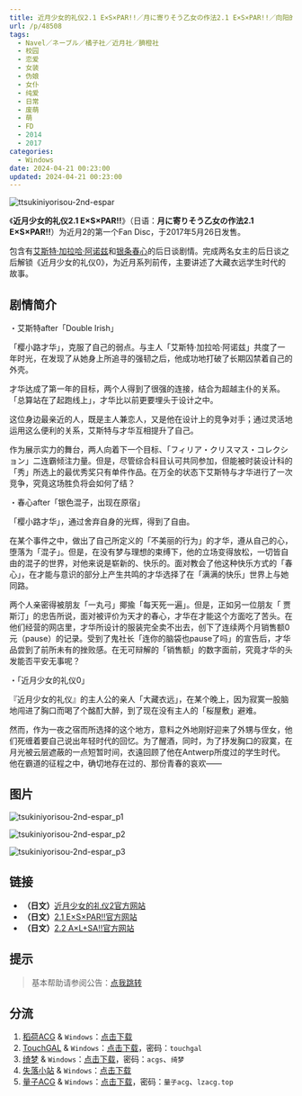 ```yaml
---
title: 近月少女的礼仪2.1 E×S×PAR!!／月に寄りそう乙女の作法2.1 E×S×PAR!!／向阳的日子2.1 E×S×PAR!!
url: /p/48508
tags:
  - Navel／ネーブル／橘子社／近月社／臍橙社
  - 校园
  - 恋爱
  - 女装
  - 伪娘
  - 女仆
  - 纯爱
  - 日常
  - 废萌
  - 萌
  - FD
  - 2014
  - 2017
categories:
  - Windows
date: 2024-04-21 00:23:00
updated: 2024-04-21 00:23:00
---
```


![ttsukiniyorisou-2nd-espar](https://static.saop.cc/vns/img/tsukiniyorisou-2nd-espar.webp)

《**近月少女的礼仪2.1 E×S×PAR!!**》（日语：**月に寄りそう乙女の作法2.1 E×S×PAR!!**）为近月2的第一个Fan Disc，于2017年5月26日发售。

包含有[艾斯特·加拉哈·阿诺兹](https://zh.moegirl.org.cn/艾斯特·加拉哈·阿诺兹)和[银条春心](https://zh.moegirl.org.cn/银条春心)的后日谈剧情。完成两名女主的后日谈之后解锁《近月少女的礼仪0》，为近月系列前传，主要讲述了大藏衣远学生时代的故事。

<!--more-->

## 剧情简介

・艾斯特after「Double Irish」

「樱小路才华」，克服了自己的弱点。与主人「艾斯特·加拉哈·阿诺兹」共度了一年时光，在发现了从她身上所追寻的强韧之后，他成功地打破了长期囚禁着自己的外壳。

才华达成了第一年的目标，两个人得到了很强的连接，结合为超越主仆的关系。「总算站在了起跑线上」，才华比以前更要埋头于设计之中。

这位身边最亲近的人，既是主人兼恋人，又是他在设计上的竞争对手；通过灵活地运用这么便利的关系，艾斯特与才华互相提升了自己。

作为展示实力的舞台，两人向着下一个目标、「フィリア・クリスマス・コレクション」二连霸倾注力量。但是，尽管综合科目认可共同参加，但能被时装设计科的「秀」所选上的最优秀奖只有单件作品。在万全的状态下艾斯特与才华进行了一次竞争，究竟这场胜负将会如何了结？

・春心after「银色混子，出现在原宿」

「樱小路才华」，通过舍弃自身的光辉，得到了自由。

在某个事件之中，做出了自己所定义的「不美丽的行为」的才华，遵从自己的心，堕落为「混子」。但是，在没有梦与理想的束缚下，他的立场变得放松，一切皆自由的混子的世界，对他来说是崭新的、快乐的。面对教会了他这种快乐方式的「春心」，在才能与意识的部分上产生共鸣的才华选择了在「满满的快乐」世界上与她同路。

两个人亲密得被朋友「一丸弓」揶揄「每天死一遍」。但是，正如另一位朋友「  贾斯汀」的忠告所说，面对被评价为天才的春心，才华在才能这个方面吃了苦头。在他们经营的网店里，才华所设计的服装完全卖不出去，创下了连续两个月销售额0元（pause）的记录。受到了鬼社长「连你的脑袋也pause了吗」的宣告后，才华品尝到了前所未有的挫败感。在无可辩解的「销售额」的数字面前，究竟才华的头发能否平安无事呢？

・「近月少女的礼仪0」

『近月少女的礼仪』的主人公的亲人「大藏衣远」，在某个晚上，因为寂寞一股脑地闯进了胸口而喝了个酩酊大醉，到了现在没有主人的「桜屋敷」避难。

然而，作为一夜之宿而所选择的这个地方，意料之外地刚好迎来了外甥与侄女，他们死缠着要自己说出年轻时代的回忆。为了醒酒，同时，为了抒发胸口的寂寞，在月光被云层遮蔽的一点短暂时间，衣遠回顾了他在Antwerp所度过的学生时代。他在霸道的征程之中，确切地存在过的、那份青春的哀欢——

## 图片

![tsukiniyorisou-2nd-espar_p1](https://static.saop.cc/vns/img/tsukiniyorisou-2nd-espar_p1.webp)

![tsukiniyorisou-2nd-espar_p2](https://static.saop.cc/vns/img/tsukiniyorisou-2nd-espar_p2.webp)

![tsukiniyorisou-2nd-espar_p3](https://static.saop.cc/vns/img/tsukiniyorisou-2nd-espar_p3.webp)

## 链接

- **（日文）**[近月少女的礼仪2官方网站](https://project-navel.com/tsukiniyorisou_2nd/)
- **（日文）**[2.1 E×S×PAR!!官方网站](https://project-navel.com/tsukiniyorisou_2nd_espar/)
- **（日文）**[2.2 A×L+SA!!官方网站](https://project-navel.com/tsukiniyorisou_2nd_alsa/)

## 提示

> 基本帮助请参阅公告：[点我跳转](/p/announcement/)

## 分流

1. [稻荷ACG](https://amoebi.com/) & `Windows`：[点击下载](https://sakustar.top/art/272)
2. [TouchGAL](https://touchgal.net/) & `Windows`：[点击下载](https://pan.touchgal.net/s/LWpWIZ)，密码：`touchgal`
3. [绮梦](https://acgs.one/) & `Windows`：[点击下载](https://acgs.one/down_html/?url=game/%E8%BF%91%E6%9C%88%E5%B0%91%E5%A5%B3%E7%9A%84%E7%A4%BC%E4%BB%AA2.1&name=%E8%BF%91%E6%9C%88%E5%B0%91%E5%A5%B3%E7%9A%84%E7%A4%BC%E4%BB%AA2.1)，密码：`acgs`、`绮梦`
4. [失落小站](https://www.shinnku.com/) & `Windows`：[点击下载](https://www.shinnku.com/api/download/0/win/%E8%BF%91%E6%9C%88%E5%B0%91%E5%A5%B3%E7%9A%84%E7%A4%BC%E4%BB%AA2.1%20v1.1.7z)
5. [量子ACG](https://lzacg.org/) & `Windows`：[点击下载](https://lzacg.org/3581)，密码：`量子acg`、`lzacg.top`
